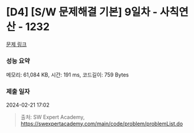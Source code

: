 # [D4] [S/W 문제해결 기본] 9일차 - 사칙연산 - 1232 

[문제 링크](https://swexpertacademy.com/main/code/problem/problemDetail.do?contestProbId=AV141J8KAIcCFAYD) 

### 성능 요약

메모리: 61,084 KB, 시간: 191 ms, 코드길이: 759 Bytes

### 제출 일자

2024-02-21 17:02



> 출처: SW Expert Academy, https://swexpertacademy.com/main/code/problem/problemList.do